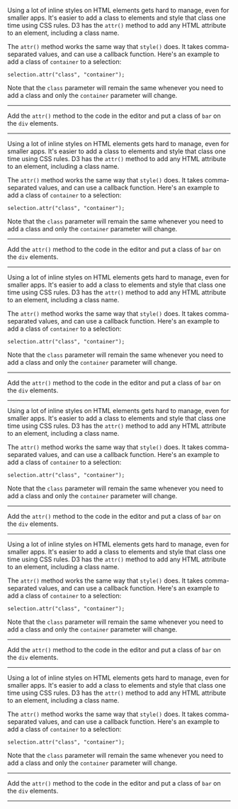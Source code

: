<div class="challenge-instructions data-visualization-with-d3"><div><section id="description">
<p>Using a lot of inline styles on HTML elements gets hard to manage, even for smaller apps. It's easier to add a class to elements and style that class one time using CSS rules. D3 has the <code>attr()</code> method to add any HTML attribute to an element, including a class name.</p>
<p>The <code>attr()</code> method works the same way that <code>style()</code> does. It takes comma-separated values, and can use a callback function. Here's an example to add a class of <code>container</code> to a selection:</p>
<pre class="language-js" tabindex="0"><code class="language-js">selection<span class="token punctuation">.</span><span class="token function">attr</span><span class="token punctuation">(</span><span class="token string">"class"</span><span class="token punctuation">,</span> <span class="token string">"container"</span><span class="token punctuation">)</span><span class="token punctuation">;</span>
</code></pre>
<p>Note that the <code>class</code> parameter will remain the same whenever you need to add a class and only the <code>container</code> parameter will change.</p>
</section></div><hr/><div><section id="instructions">
<p>Add the <code>attr()</code> method to the code in the editor and put a class of <code>bar</code> on the <code>div</code> elements.</p>
</section></div><hr/></div><div class="challenge-instructions data-visualization-with-d3"><div><section id="description">
<p>Using a lot of inline styles on HTML elements gets hard to manage, even for smaller apps. It's easier to add a class to elements and style that class one time using CSS rules. D3 has the <code>attr()</code> method to add any HTML attribute to an element, including a class name.</p>
<p>The <code>attr()</code> method works the same way that <code>style()</code> does. It takes comma-separated values, and can use a callback function. Here's an example to add a class of <code>container</code> to a selection:</p>
<pre class="language-js" tabindex="0"><code class="language-js">selection<span class="token punctuation">.</span><span class="token function">attr</span><span class="token punctuation">(</span><span class="token string">"class"</span><span class="token punctuation">,</span> <span class="token string">"container"</span><span class="token punctuation">)</span><span class="token punctuation">;</span>
</code></pre>
<p>Note that the <code>class</code> parameter will remain the same whenever you need to add a class and only the <code>container</code> parameter will change.</p>
</section></div><hr/><div><section id="instructions">
<p>Add the <code>attr()</code> method to the code in the editor and put a class of <code>bar</code> on the <code>div</code> elements.</p>
</section></div><hr/></div><div class="challenge-instructions data-visualization-with-d3"><div><section id="description">
<p>Using a lot of inline styles on HTML elements gets hard to manage, even for smaller apps. It's easier to add a class to elements and style that class one time using CSS rules. D3 has the <code>attr()</code> method to add any HTML attribute to an element, including a class name.</p>
<p>The <code>attr()</code> method works the same way that <code>style()</code> does. It takes comma-separated values, and can use a callback function. Here's an example to add a class of <code>container</code> to a selection:</p>
<pre class="language-js" tabindex="0"><code class="language-js">selection<span class="token punctuation">.</span><span class="token function">attr</span><span class="token punctuation">(</span><span class="token string">"class"</span><span class="token punctuation">,</span> <span class="token string">"container"</span><span class="token punctuation">)</span><span class="token punctuation">;</span>
</code></pre>
<p>Note that the <code>class</code> parameter will remain the same whenever you need to add a class and only the <code>container</code> parameter will change.</p>
</section></div><hr/><div><section id="instructions">
<p>Add the <code>attr()</code> method to the code in the editor and put a class of <code>bar</code> on the <code>div</code> elements.</p>
</section></div><hr/></div><div class="challenge-instructions data-visualization-with-d3"><div><section id="description">
<p>Using a lot of inline styles on HTML elements gets hard to manage, even for smaller apps. It's easier to add a class to elements and style that class one time using CSS rules. D3 has the <code>attr()</code> method to add any HTML attribute to an element, including a class name.</p>
<p>The <code>attr()</code> method works the same way that <code>style()</code> does. It takes comma-separated values, and can use a callback function. Here's an example to add a class of <code>container</code> to a selection:</p>
<pre class="language-js" tabindex="0"><code class="language-js">selection<span class="token punctuation">.</span><span class="token function">attr</span><span class="token punctuation">(</span><span class="token string">"class"</span><span class="token punctuation">,</span> <span class="token string">"container"</span><span class="token punctuation">)</span><span class="token punctuation">;</span>
</code></pre>
<p>Note that the <code>class</code> parameter will remain the same whenever you need to add a class and only the <code>container</code> parameter will change.</p>
</section></div><hr/><div><section id="instructions">
<p>Add the <code>attr()</code> method to the code in the editor and put a class of <code>bar</code> on the <code>div</code> elements.</p>
</section></div><hr/></div><div class="challenge-instructions data-visualization-with-d3"><div><section id="description">
<p>Using a lot of inline styles on HTML elements gets hard to manage, even for smaller apps. It's easier to add a class to elements and style that class one time using CSS rules. D3 has the <code>attr()</code> method to add any HTML attribute to an element, including a class name.</p>
<p>The <code>attr()</code> method works the same way that <code>style()</code> does. It takes comma-separated values, and can use a callback function. Here's an example to add a class of <code>container</code> to a selection:</p>
<pre class="language-js" tabindex="0"><code class="language-js">selection<span class="token punctuation">.</span><span class="token function">attr</span><span class="token punctuation">(</span><span class="token string">"class"</span><span class="token punctuation">,</span> <span class="token string">"container"</span><span class="token punctuation">)</span><span class="token punctuation">;</span>
</code></pre>
<p>Note that the <code>class</code> parameter will remain the same whenever you need to add a class and only the <code>container</code> parameter will change.</p>
</section></div><hr/><div><section id="instructions">
<p>Add the <code>attr()</code> method to the code in the editor and put a class of <code>bar</code> on the <code>div</code> elements.</p>
</section></div><hr/></div><div class="challenge-instructions data-visualization-with-d3"><div><section id="description">
<p>Using a lot of inline styles on HTML elements gets hard to manage, even for smaller apps. It's easier to add a class to elements and style that class one time using CSS rules. D3 has the <code>attr()</code> method to add any HTML attribute to an element, including a class name.</p>
<p>The <code>attr()</code> method works the same way that <code>style()</code> does. It takes comma-separated values, and can use a callback function. Here's an example to add a class of <code>container</code> to a selection:</p>
<pre class="language-js" tabindex="0"><code class="language-js">selection<span class="token punctuation">.</span><span class="token function">attr</span><span class="token punctuation">(</span><span class="token string">"class"</span><span class="token punctuation">,</span> <span class="token string">"container"</span><span class="token punctuation">)</span><span class="token punctuation">;</span>
</code></pre>
<p>Note that the <code>class</code> parameter will remain the same whenever you need to add a class and only the <code>container</code> parameter will change.</p>
</section></div><hr/><div><section id="instructions">
<p>Add the <code>attr()</code> method to the code in the editor and put a class of <code>bar</code> on the <code>div</code> elements.</p>
</section></div><hr/></div>